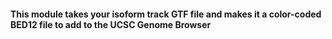#### This module takes your isoform track GTF file and makes it a color-coded BED12 file to add to the UCSC Genome Browser

